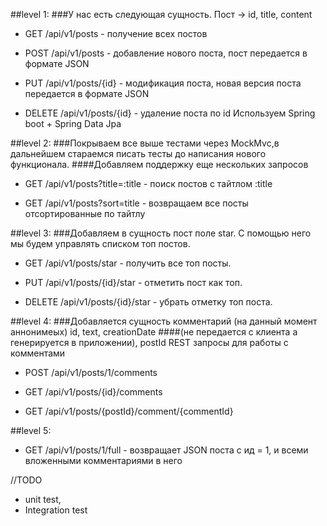##level 1:
###У нас есть следующая сущность. Пост -> id, title, content
+ GET /api/v1/posts - получение всех постов

+ POST /api/v1/posts - добавление нового поста, пост передается в формате JSON

+ PUT /api/v1/posts/{id} - модификация поста, новая версия поста передается в формате JSON

+ DELETE /api/v1/posts/{id} - удаление поста по id Используем Spring boot + Spring Data Jpa

##level 2:
###Покрываем все выше тестами через MockMvc,в дальнейшем стараемся писать тесты до написания нового функционала.
####Добавляем поддержку еще нескольких запросов

+ GET /api/v1/posts?title=:title - поиск постов с тайтлом :title

+ GET /api/v1/posts?sort=title - возвращаем все посты отсортированные по тайтлу

##level 3: 
###Добавляем в сущность пост поле star. С помощью него мы будем управлять списком топ постов.

+ GET /api/v1/posts/star - получить все топ посты.

+ PUT /api/v1/posts/{id}/star - отметить пост как топ.

+ DELETE /api/v1/posts/{id}/star - убрать отметку топ поста.

##level 4:
###Добавляется сущность комментарий (на данный момент аннонимеых) id, text, creationDate
####(не передается с клиента а генерируется в приложении), postId REST запросы для работы с комментами

+ POST /api/v1/posts/1/comments

+ GET /api/v1/posts/{id}/comments

+ GET /api/v1/posts/{postId}/comment/{commentId}

##level 5:
+ GET /api/v1/posts/1/full - возвращает JSON поста с ид = 1, и всеми вложенными комментариями в него


//TODO 
- unit test, 
- Integration test